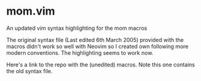 # mom.vim
An updated vim syntax highlighting for the mom macros

The original syntax file (Last edited 6th March 2005) provided with the macros didn't work so well with Neovim so I created 
own following more modern conventions. The highlighting seems to work now.

Here's a link to the repo with the (unedited) macros. Note this one contains the old syntax file.
